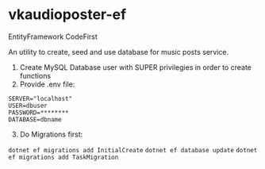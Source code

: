 # vkaudioposter-ef
EntityFramework CodeFirst

An utility to create, seed and use database for music posts service.

1. Create MySQL Database user with SUPER privilegies in order to create functions
2. Provide .env file:

```
SERVER="localhost"
USER=dbuser
PASSWORD=********
DATABASE=dbname
```
3. Do Migrations first:

`dotnet ef migrations add InitialCreate`
`dotnet ef database update`
`dotnet ef migrations add TaskMigration`
